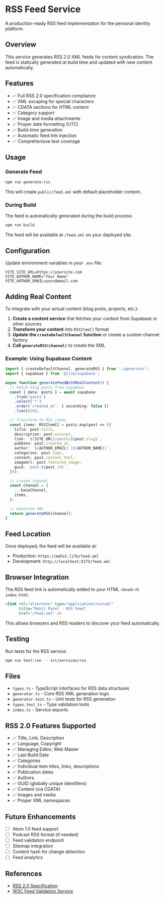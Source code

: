 # RSS Feed Service

A production-ready RSS feed implementation for the personal identity platform.

## Overview

This service generates RSS 2.0 XML feeds for content syndication. The feed is statically generated at build time and updated with new content automatically.

## Features

- ✅ Full RSS 2.0 specification compliance
- ✅ XML escaping for special characters
- ✅ CDATA sections for HTML content
- ✅ Category support
- ✅ Image and media attachments
- ✅ Proper date formatting (UTC)
- ✅ Build-time generation
- ✅ Automatic feed link injection
- ✅ Comprehensive test coverage

## Usage

### Generate Feed

```bash
npm run generate:rss
```

This will create `public/feed.xml` with default placeholder content.

### During Build

The feed is automatically generated during the build process:

```bash
npm run build
```

The feed will be available at `/feed.xml` on your deployed site.

## Configuration

Update environment variables in your `.env` file:

```env
VITE_SITE_URL=https://yoursite.com
VITE_AUTHOR_NAME="Your Name"
VITE_AUTHOR_EMAIL=your@email.com
```

## Adding Real Content

To integrate with your actual content (blog posts, projects, etc.):

1. **Create a content service** that fetches your content from Supabase or other sources
2. **Transform your content** into `RSSItem[]` format
3. **Update the `createDefaultChannel` function** or create a custom channel factory
4. **Call `generateRSS(channel)`** to create the XML

### Example: Using Supabase Content

```typescript
import { createDefaultChannel, generateRSS } from './generator';
import { supabase } from '@/lib/supabase';

async function generateFeedWithRealContent() {
  // Fetch blog posts from Supabase
  const { data: posts } = await supabase
    .from('posts')
    .select('*')
    .order('created_at', { ascending: false })
    .limit(20);

  // Transform to RSS items
  const items: RSSItem[] = posts.map(post => ({
    title: post.title,
    description: post.excerpt,
    link: `${SITE_URL}/posts/${post.slug}`,
    pubDate: post.created_at,
    author: `${AUTHOR_EMAIL} (${AUTHOR_NAME})`,
    categories: post.tags,
    content: post.content_html,
    imageUrl: post.featured_image,
    guid: `post-${post.id}`,
  }));

  // Create channel
  const channel = {
    ...baseChannel,
    items,
  };

  // Generate XML
  return generateRSS(channel);
}
```

## Feed Location

Once deployed, the feed will be available at:
- Production: `https://mohit.life/feed.xml`
- Development: `http://localhost:5173/feed.xml`

## Browser Integration

The RSS feed link is automatically added to your HTML `<head>` in `index.html`:

```html
<link rel="alternate" type="application/rss+xml" 
      title="Mohit Patel - RSS Feed" 
      href="/feed.xml" />
```

This allows browsers and RSS readers to discover your feed automatically.

## Testing

Run tests for the RSS service:

```bash
npm run test:run -- src/services/rss
```

## Files

- `types.ts` - TypeScript interfaces for RSS data structures
- `generator.ts` - Core RSS XML generation logic
- `generator.test.ts` - Unit tests for RSS generation
- `types.test.ts` - Type validation tests
- `index.ts` - Service exports

## RSS 2.0 Features Supported

- ✅ Title, Link, Description
- ✅ Language, Copyright
- ✅ Managing Editor, Web Master
- ✅ Last Build Date
- ✅ Categories
- ✅ Individual item titles, links, descriptions
- ✅ Publication dates
- ✅ Authors
- ✅ GUID (globally unique identifiers)
- ✅ Content (via CDATA)
- ✅ Images and media
- ✅ Proper XML namespaces

## Future Enhancements

- [ ] Atom 1.0 feed support
- [ ] Podcast RSS format (if needed)
- [ ] Feed validation endpoint
- [ ] Sitemap integration
- [ ] Content hash for change detection
- [ ] Feed analytics

## References

- [RSS 2.0 Specification](http://www.rssboard.org/rss-specification)
- [W3C Feed Validation Service](https://validator.w3.org/feed/)

